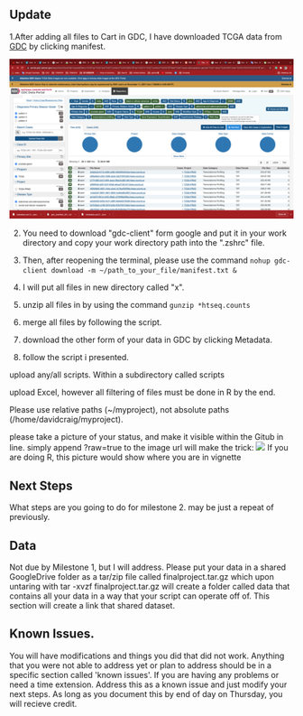 ## Update

1.After adding all files to Cart in GDC, I have downloaded TCGA data from [GDC](https://portal.gdc.cancer.gov/) by clicking manifest.

 ![](images/Manifest.png?raw=true)

2. You need to download "gdc-client" form google and put it in your work directory and copy your work directory path into the ".zshrc" file.

3. Then, after reopening the terminal, please use the command ```nohup gdc-client download -m ~/path_to_your_file/manifest.txt &```

4. I will put all files in new directory called "x".

5. unzip all files in by using the command ```gunzip *htseq.counts```

6. merge all files by following the script.

7. download the other form of your data in GDC by clicking Metadata.

8. follow the script i presented.

upload any/all scripts. Within a subdirectory called scripts

upload Excel, however all filtering of files must be done in R by the end.

Please use relative paths (~/myproject), not absolute paths (/home/davidcraig/myproject). 

please take a picture of your status, and make it visible within the Gitub in line. 
 simply append ?raw=true to the image url will make the trick:
 ![](images/mypciture.png?raw=true)
 If you are doing R, this picture would show where you are in vignette
 
 ## Next Steps

 What steps are you going to do for milestone 2. may be just a repeat of previously.
 
##  Data
 
 Not due by Milestone 1, but I will address.
 Please put your data in a shared GoogleDrive folder as a tar/zip file called finalproject.tar.gz which upon untaring with tar -xvzf finalproject.tar.gz will create a folder called data that contains all your data in a way that your script can operate off of.  This section will create a link that shared dataset.
 
##  Known Issues. 

 You will have modifications and things you did that did not work.  Anything that you were not able to address yet or plan to address should be in a specific section called 'known issues'.
 If you are having any problems or need a time extension. Address this as a known issue and just modify your next steps. As long as you document this by end of day on Thursday, you will recieve credit.
